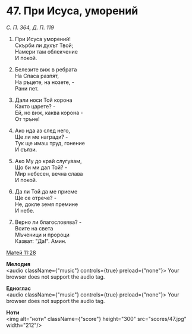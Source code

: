 # 47. При Исуса, уморений

_С. П. 364, Д. П. 119_

1. При Исуса уморений!  
Скърби ли духът Твой;  
Намери там облекчение  
И покой.  

2. Белезите виж в ребрата  
На Спаса разпят,  
На ръцете, на нозете, -  
Рани пет.  

3. Дали носи Той корона  
Както царете? -  
Ей, но виж, каква корона -  
От тръне!

4. Ако ида аз след него,  
Ще ли ме награди? -  
Тук ще имаш труд, гонение  
И сълзи.  

5. Ако Му до край слугувам,  
Що би ми дал Той? -  
Мир небесен, вечна слава  
И покой.  

6. Да ли Той да ме приеме  
Ще се отрече? -  
Не, докле земя премине  
И небе.  

7. Верно ли благословява? -  
Всите на света  
Мъченици и пророци  
Казват: "Да!". Амин.

[Матей 11:28](http://biblia.bg/index.php?k=40&g=11&s=28)

**Мелодия**  
<audio className={"music"} controls={true} preload={"none"}>
    <source src="mp3/47.mp3" type="audio/mpeg"/>
    Your browser does not support the audio tag.
</audio>

**Едноглас**  
<audio className={"music"} controls={true} preload={"none"}>
    <source src="transp/47.mp3" type="audio/mpeg"/>
    Your browser does not support the audio tag.
</audio>

**Ноти**  
<img alt="ноти" className={"score"} height="300" src="scores/47.jpg" width="212"/>
